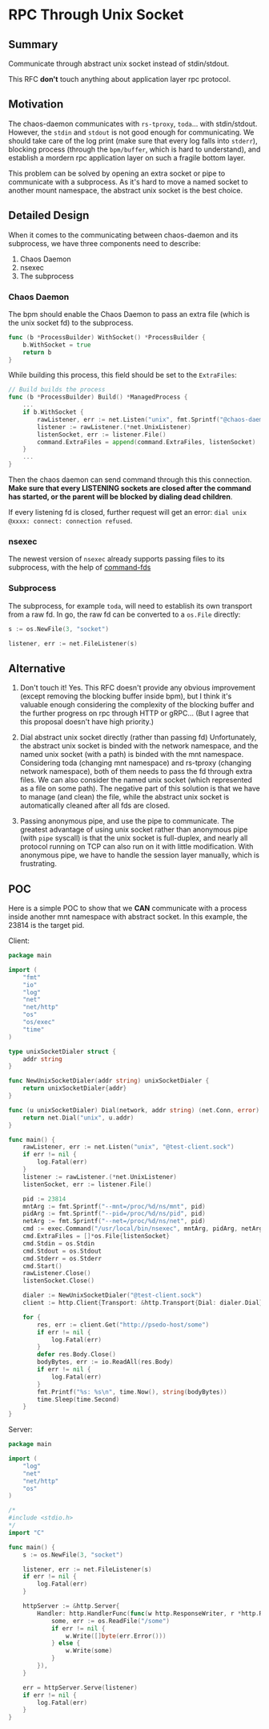 # RPC Through Unix Socket

## Summary

Communicate through abstract unix socket instead of stdin/stdout.

This RFC **don't** touch anything about application layer rpc protocol.

## Motivation

The chaos-daemon communicates with `rs-tproxy`, `toda`... with stdin/stdout. However, the `stdin` and `stdout` is not good enough for communicating. We should take care of the log print (make sure that every log falls into `stderr`), blocking process (through the `bpm/buffer`, which is hard to understand), and establish a mordern rpc application layer on such a fragile bottom layer.

This problem can be solved by opening an extra socket or pipe to communicate with a subprocess. As it's hard to move a named socket to another mount namespace, the abstract unix socket is the best choice.

## Detailed Design

When it comes to the communicating between chaos-daemon and its subprocess, we have three components need to describe:

1. Chaos Daemon
2. nsexec
3. The subprocess

### Chaos Daemon

The bpm should enable the Chaos Daemon to pass an extra file (which is the unix socket fd) to the subprocess.

```go
func (b *ProcessBuilder) WithSocket() *ProcessBuilder {
	b.WithSocket = true
	return b
}
```

While building this process, this field should be set to the `ExtraFiles`:

```go
// Build builds the process
func (b *ProcessBuilder) Build() *ManagedProcess {
    ...
	if b.WithSocket {
		rawListener, err := net.Listen("unix", fmt.Sprintf("@chaos-daemon-%s", *b.identifier))
		listener := rawListener.(*net.UnixListener)
		listenSocket, err := listener.File()
		command.ExtraFiles = append(command.ExtraFiles, listenSocket)
	}
    ...
}
```

Then the chaos daemon can send command through this this connection. **Make sure that every LISTENING sockets are closed after the command has started, or the parent will be blocked by dialing dead children**.

If every listening fd is closed, further request will get an error: `dial unix @xxxx: connect: connection refused`.

### nsexec

The newest version of `nsexec` already supports passing files to its subprocess, with the help of [command-fds](https://github.com/google/command-fds)

### Subprocess

The subprocess, for example `toda`, will need to establish its own transport from a raw fd. In go, the raw fd can be converted to a `os.File` directly:

```go
s := os.NewFile(3, "socket")

listener, err := net.FileListener(s)
```

## Alternative

1. Don't touch it!
   Yes. This RFC doesn't provide any obvious improvement (except removing the blocking buffer inside bpm), but I think it's valuable enough considering the complexity of the blocking buffer and the further progress on rpc through HTTP or gRPC...
   (But I agree that this proposal doesn't have high priority.)

2. Dial abstract unix socket directly (rather than passing fd)
   Unfortunately, the abstract unix socket is binded with the network namespace, and the named unix socket (with a path) is binded with the mnt namespace. Considering toda (changing mnt namespace) and rs-tproxy (changing network namespace), both of them needs to pass the fd through extra files.
   We can also consider the named unix socket (which represented as a file on some path). The negative part of this solution is that we have to manage (and clean) the file, while the abstract unix socket is automatically cleaned after all fds are closed.

3. Passing anonymous pipe, and use the pipe to communicate.
   The greatest advantage of using unix socket rather than anonymous pipe (with `pipe` syscall) is that the unix socket is full-duplex, and nearly all protocol running on TCP can also run on it with little modification. With anonymous pipe, we have to handle the session layer manually, which is frustrating.

## POC

Here is a simple POC to show that we **CAN** communicate with a process inside another mnt namespace with abstract socket. In this example, the 23814 is the target pid.

Client:

```go
package main

import (
	"fmt"
	"io"
	"log"
	"net"
	"net/http"
	"os"
	"os/exec"
	"time"
)

type unixSocketDialer struct {
	addr string
}

func NewUnixSocketDialer(addr string) unixSocketDialer {
	return unixSocketDialer{addr}
}

func (u unixSocketDialer) Dial(network, addr string) (net.Conn, error) {
	return net.Dial("unix", u.addr)
}

func main() {
	rawListener, err := net.Listen("unix", "@test-client.sock")
	if err != nil {
		log.Fatal(err)
	}
	listener := rawListener.(*net.UnixListener)
	listenSocket, err := listener.File()

	pid := 23814
	mntArg := fmt.Sprintf("--mnt=/proc/%d/ns/mnt", pid)
	pidArg := fmt.Sprintf("--pid=/proc/%d/ns/pid", pid)
	netArg := fmt.Sprintf("--net=/proc/%d/ns/net", pid)
	cmd := exec.Command("/usr/local/bin/nsexec", mntArg, pidArg, netArg, "--local", "--keep-fd=3", "./server")
	cmd.ExtraFiles = []*os.File{listenSocket}
	cmd.Stdin = os.Stdin
	cmd.Stdout = os.Stdout
	cmd.Stderr = os.Stderr
	cmd.Start()
	rawListener.Close()
	listenSocket.Close()

	dialer := NewUnixSocketDialer("@test-client.sock")
	client := http.Client{Transport: &http.Transport{Dial: dialer.Dial}}

	for {
		res, err := client.Get("http://psedo-host/some")
		if err != nil {
			log.Fatal(err)
		}
		defer res.Body.Close()
		bodyBytes, err := io.ReadAll(res.Body)
		if err != nil {
			log.Fatal(err)
		}
		fmt.Printf("%s: %s\n", time.Now(), string(bodyBytes))
		time.Sleep(time.Second)
	}
}

```

Server:
```go
package main

import (
	"log"
	"net"
	"net/http"
	"os"
)

/*
#include <stdio.h>
*/
import "C"

func main() {
	s := os.NewFile(3, "socket")

	listener, err := net.FileListener(s)
	if err != nil {
		log.Fatal(err)
	}

	httpServer := &http.Server{
		Handler: http.HandlerFunc(func(w http.ResponseWriter, r *http.Request) {
			some, err := os.ReadFile("/some")
			if err != nil {
				w.Write([]byte(err.Error()))
			} else {
				w.Write(some)
			}
		}),
	}

	err = httpServer.Serve(listener)
	if err != nil {
		log.Fatal(err)
	}
}
```
